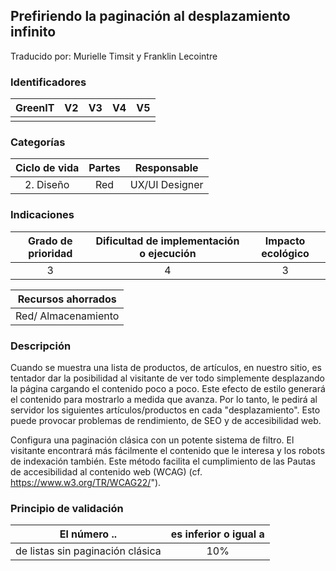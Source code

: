 ## Prefiriendo la paginación al desplazamiento infinito

Traducido por: Murielle Timsit y Franklin Lecointre

### Identificadores

| GreenIT | V2  | V3  | V4  | V5  |
| :-----: | :-: | :-: | :-: | :-: |
|         |     |     |     |     |

### Categorías

| Ciclo de vida | Partes |  Responsable   |
| :-----------: | :----: | :------------: |
|   2. Diseño   |  Red   | UX/UI Designer |

### Indicaciones

| Grado de prioridad | Dificultad de implementación o ejecución | Impacto ecológico |
| :----------------: | :--------------------------------------: | :---------------: |
|         3          |                    4                     |         3         |

| Recursos ahorrados  |
| :-----------------: |
| Red/ Almacenamiento |

### Descripción

Cuando se muestra una lista de productos, de artículos, en nuestro sitio, es tentador dar la posibilidad al visitante de ver todo simplemente desplazando la página cargando el contenido poco a poco.
Este efecto de estilo generará el contenido para mostrarlo a medida que avanza. Por lo tanto, le pedirá al servidor los siguientes artículos/productos en cada "desplazamiento". Esto puede provocar problemas de rendimiento, de SEO y de accesibilidad web.

Configura una paginación clásica con un potente sistema de filtro. El visitante encontrará más fácilmente el contenido que le interesa y los robots de indexación también.
Este método facilita el cumplimiento de las Pautas de accesibilidad al contenido web (WCAG) (cf. https://www.w3.org/TR/WCAG22/").

### Principio de validación

| El número ..                     | es inferior o igual a |
| -------------------------------- | :-------------------: |
| de listas sin paginación clásica |          10%          |
